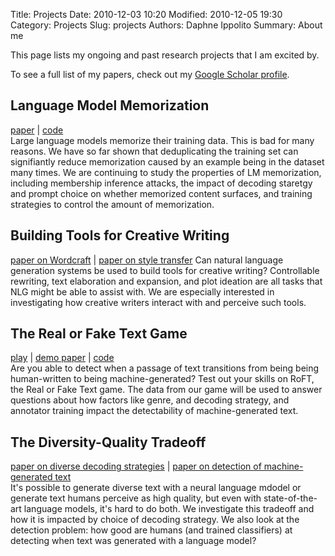 Title: Projects
Date: 2010-12-03 10:20
Modified: 2010-12-05 19:30
Category: Projects
Slug: projects
Authors: Daphne Ippolito
Summary: About me

This page lists my ongoing and past research projects that I am excited by.

To see a full list of my papers, check out my [Google Scholar profile](https://scholar.google.com/citations?user=COEsqLYAAAAJ&hl=en&oi=ao).

## Language Model Memorization
[paper](https://arxiv.org/abs/2107.06499) | [code](https://github.com/google-research/deduplicate-text-datasets)  
Large language models memorize their training data.
This is bad for many reasons.
We have so far shown that deduplicating the training set can signifiantly reduce memorization caused by an example being in the dataset many times.
We are continuing to study the properties of LM memorization, including membership inference attacks, the impact of decoding staretgy and prompt choice on whether memorized content surfaces, and training strategies to control the amount of memorization. 

## Building Tools for Creative Writing
[paper on Wordcraft](https://arxiv.org/abs/2107.07430) | [paper on style transfer](https://arxiv.org/abs/2109.03910)
Can natural language generation systems be used to build tools for creative writing? Controllable rewriting, text elaboration and expansion,
and plot ideation are all tasks that NLG might be able to assist with. We are especially interested in investigating how creative writers interact
with and perceive such tools.

## The Real or Fake Text Game
[play](http://roft.io/) | [demo paper](https://arxiv.org/abs/2010.03070) | [code](https://github.com/kirubarajan/roft/)   
Are you able to detect when a passage of text transitions from being being human-written to being machine-generated? Test out your skills on RoFT, the Real or Fake Text game.
The data from our game will be used to answer questions about how factors like genre, and decoding strategy, and annotator training impact the detectability of machine-generated text.

## The Diversity-Quality Tradeoff
[paper on diverse decoding strategies](https://arxiv.org/abs/1906.06362) | [paper on detection of machine-generated text](https://arxiv.org/abs/1911.00650)  
It's possible to generate diverse text with a neural language mdodel or generate text humans perceive as high quality, but even with state-of-the-art language models, it's hard to do both.
We investigate this tradeoff and how it is impacted by choice of decoding strategy.
We also look at the detection problem: how good are humans (and trained classifiers) at detecting when text was generated with a language model?
